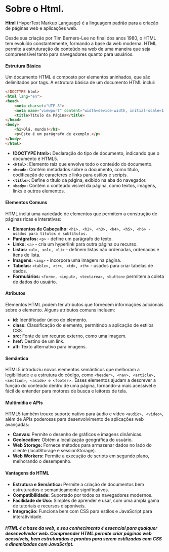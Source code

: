 # Sobre o Html. 

**Html** (HyperText Markup Language) é a linguagem padrão para a criação de páginas web e aplicações web. 
 
Desde sua criação por Tim Berners-Lee no final dos anos 1980, o HTML tem evoluído constantemente, formando a base da web moderna. HTML permite a estruturação de conteúdo na web de uma maneira que seja compreensível tanto para navegadores quanto para usuários.

#### Estrutura Básica

Um documento HTML é composto por elementos aninhados, que são delimitados por tags. A estrutura básica de um documento HTML inclui:

~~~html
<!DOCTYPE html>
<html lang="en">
<head>
    <meta charset="UTF-8">
    <meta name="viewport" content="width=device-width, initial-scale=1.0">
    <title>Título da Página</title>
</head>
<body>
    <h1>Olá, mundo!</h1>
    <p>Este é um parágrafo de exemplo.</p>
</body>
</html>
~~~

* **!DOCTYPE html>:** Declaração do tipo de documento, indicando que o documento é HTML5.
* **`<Html>`:** Elemento raiz que envolve todo o conteúdo do documento.
* **`<head>`:** Contém metadados sobre o documento, como título, codificação de caracteres e links para estilos e scripts.
* **`<title>`:** Define o título da página, exibido na aba do navegador.
* **`<body>`:** Contém o conteúdo visível da página, como textos, imagens, links e outros elementos.

#### Elementos Comuns

HTML inclui uma variedade de elementos que permitem a construção de páginas ricas e interativas:

* **Elementos de Cabeçalho:** `<h1>, <h2>, <h3>, <h4>, <h5>, <h6> - usados para títulos e subtítulos.`
* **Parágrafos:** `<p>` - define um parágrafo de texto.
* **Links:** `<a>` - cria um hyperlink para outra página ou recurso.
* **Listas:** `<ul>, <ol>, <li>` - definem listas não ordenadas, ordenadas e itens de lista.
* **Imagens:** `<img>` - incorpora uma imagem na página.
* **Tabelas:** `<table>, <tr>, <td>, <th>` - usados para criar tabelas de dados.
* **Formulários:** `<form>, <input>, <textarea>, <button>` permitem a coleta de dados do usuário.

#### Atributos

Elementos HTML podem ter atributos que fornecem informações adicionais sobre o elemento. Alguns atributos comuns incluem:

* **id:** Identificador único do elemento.
* **class:** Classificação do elemento, permitindo a aplicação de estilos CSS.
* **src:** Fonte de um recurso externo, como uma imagem.
* **href:** Destino de um link.
* **alt:** Texto alternativo para imagens.

#### Semântica

HTML5 introduziu novos elementos semânticos que melhoram a legibilidade e a estrutura do código, como `<header>, <nav>, <article>, <section>, <aside> e <footer>.` Esses elementos ajudam a descrever a função do conteúdo dentro de uma página, tornando-a mais acessível e fácil de entender para motores de busca e leitores de tela.

#### Multimídia e APIs

HTML5 também trouxe suporte nativo para áudio e vídeo `<audio>, <video>`, além de APIs poderosas para desenvolvimento de aplicações web avançadas:

* **Canvas:** Permite o desenho de gráficos e imagens dinâmicas.
* **Geolocation:** Obtém a localização geográfica do usuário.
* **Web Storage:** Fornece métodos para armazenar dados no lado do cliente (localStorage e sessionStorage).
* **Web Workers:** Permite a execução de scripts em segundo plano, melhorando o desempenho.

#### Vantagens do HTML

* **Estrutura e Semântica:** Permite a criação de documentos bem estruturados e semanticamente significativos.
* **Compatibilidade:** Suportado por todos os navegadores modernos.
* **Facilidade de Uso:** Simples de aprender e usar, com uma ampla gama de tutoriais e recursos disponíveis.
* **Integração:** Funciona bem com CSS para estilos e JavaScript para interatividade.

##### HTML é a base da web, e seu conhecimento é essencial para qualquer desenvolvedor web. Compreender HTML permite criar páginas web acessíveis, bem estruturadas e prontas para serem estilizadas com CSS e dinamizadas com JavaScript.
